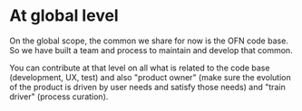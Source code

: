# At global level

On the global scope, the common we share for now is the OFN code base. So we have built a team and process to maintain and develop that common.

You can contribute at that level on all what is related to the code base \(development, UX, test\) and also "product owner" \(make sure the evolution of the product is driven by user needs and satisfy those needs\) and "train driver" \(process curation\).

